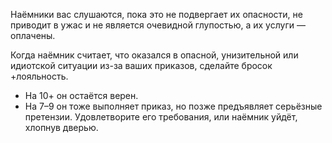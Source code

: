 Наёмники вас слушаются, пока это не подвергает их опасности, не приводит в ужас и не является очевидной глупостью, а их услуги — оплачены.

Когда наёмник считает, что оказался в опасной, унизительной или идиотской ситуации из-за ваших приказов, сделайте бросок +лояльность.
- На 10+ он остаётся верен.
- На 7–9 он тоже выполняет приказ, но позже предъявляет серьёзные претензии. Удовлетворите его требования, или наёмник уйдёт, хлопнув дверью.